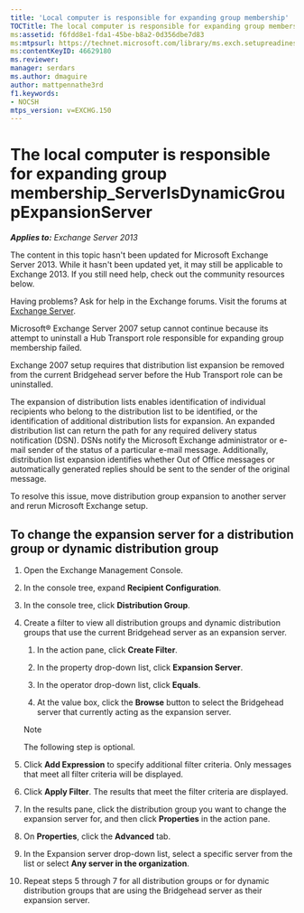 ```yaml
---
title: 'Local computer is responsible for expanding group membership'
TOCTitle: The local computer is responsible for expanding group membership_ServerIsDynamicGroupExpansionServer
ms:assetid: f6fdd8e1-fda1-45be-b8a2-0d356dbe7d83
ms:mtpsurl: https://technet.microsoft.com/library/ms.exch.setupreadiness.serverisdynamicgroupexpansionserver(v=EXCHG.150)
ms:contentKeyID: 46629180
ms.reviewer: 
manager: serdars
ms.author: dmaguire
author: mattpennathe3rd
f1.keywords:
- NOCSH
mtps_version: v=EXCHG.150
---
```


# The local computer is responsible for expanding group membership\_ServerIsDynamicGroupExpansionServer

_**Applies to:** Exchange Server 2013_

The content in this topic hasn't been updated for Microsoft Exchange Server 2013. While it hasn't been updated yet, it may still be applicable to Exchange 2013. If you still need help, check out the community resources below.

Having problems? Ask for help in the Exchange forums. Visit the forums at [Exchange Server](https://go.microsoft.com/fwlink/p/?linkid=60612).

Microsoft® Exchange Server 2007 setup cannot continue because its attempt to uninstall a Hub Transport role responsible for expanding group membership failed.

Exchange 2007 setup requires that distribution list expansion be removed from the current Bridgehead server before the Hub Transport role can be uninstalled.

The expansion of distribution lists enables identification of individual recipients who belong to the distribution list to be identified, or the identification of additional distribution lists for expansion. An expanded distribution list can return the path for any required delivery status notification (DSN). DSNs notify the Microsoft Exchange administrator or e-mail sender of the status of a particular e-mail message. Additionally, distribution list expansion identifies whether Out of Office messages or automatically generated replies should be sent to the sender of the original message.

To resolve this issue, move distribution group expansion to another server and rerun Microsoft Exchange setup.

## To change the expansion server for a distribution group or dynamic distribution group

1. Open the Exchange Management Console.

2. In the console tree, expand **Recipient Configuration**.

3. In the console tree, click **Distribution Group**.

4. Create a filter to view all distribution groups and dynamic distribution groups that use the current Bridgehead server as an expansion server.

    1. In the action pane, click **Create Filter**.

    2. In the property drop-down list, click **Expansion Server**.

    3. In the operator drop-down list, click **Equals**.

    4. At the value box, click the **Browse** button to select the Bridgehead server that currently acting as the expansion server.

   > [!NOTE]
   > The following step is optional.

5. Click **Add Expression** to specify additional filter criteria. Only messages that meet all filter criteria will be displayed.

6. Click **Apply Filter**. The results that meet the filter criteria are displayed.

7. In the results pane, click the distribution group you want to change the expansion server for, and then click **Properties** in the action pane.

8. On **Properties**, click the **Advanced** tab.

9. In the Expansion server drop-down list, select a specific server from the list or select **Any server in the organization**.

10. Repeat steps 5 through 7 for all distribution groups or for dynamic distribution groups that are using the Bridgehead server as their expansion server.
